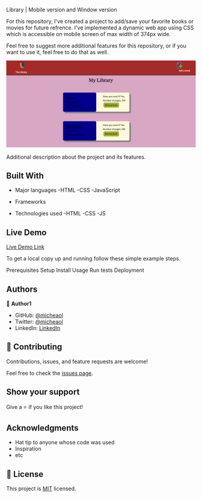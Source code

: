 # 
Library | Mobile version and Window version

For this repository, I've created a project to add/save your favorite books or movies for future refrence. 
I've implemented a dynamic web app using CSS which is accessible on mobile screen of max width of 374px wide.

Feel free to suggest more additional features for this repository, or if you want to use it, feel free to do that as well.

![alt text](https://github.com/micheaol/library-project/blob/master/images/project-img.PNG)

Additional description about the project and its features.

## Built With

- Major languages
    -HTML
    -CSS
    -JavaScript

- Frameworks
- Technologies used
    -HTML
    -CSS
    -JS

## Live Demo
[Live Demo Link](https://micheaol.github.io/library-project/)

To get a local copy up and running follow these simple example steps.

Prerequisites
Setup
Install
Usage
Run tests
Deployment


## Authors

👤 **Author1**

- GitHub: [@micheaol](https://github.com/micheaol)
- Twitter: [@micheaol](https://twitter.com/micheaol)
- LinkedIn: [LinkedIn](https://linkedin.com/in/micheaol)


## 🤝 Contributing

Contributions, issues, and feature requests are welcome!

Feel free to check the [issues page](../../issues/).

## Show your support

Give a ⭐️ if you like this project!

## Acknowledgments

- Hat tip to anyone whose code was used
- Inspiration
- etc

## 📝 License

This project is [MIT](./MIT.md) licensed.

